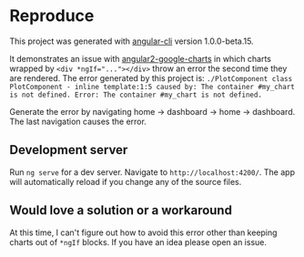 # Reproduce

This project was generated with [angular-cli](https://github.com/angular/angular-cli) version 1.0.0-beta.15.

It demonstrates an issue with [angular2-google-charts](https://github.com/vimalavinisha/angular2-google-chart) in which charts wrapped by `<div *ngIf="..."></div>` throw an error the second time they are rendered. The error generated by this project is: 
`./PlotComponent class PlotComponent - inline template:1:5 caused by: The container #my_chart is not defined.
Error: The container #my_chart is not defined.`

Generate the error by navigating home -> dashboard -> home -> dashboard. The last navigation causes the error.

## Development server
Run `ng serve` for a dev server. Navigate to `http://localhost:4200/`. The app will automatically reload if you change any of the source files.

## Would love a solution or a workaround
At this time, I can't figure out how to avoid this error other than keeping charts out of `*ngIf` blocks. If you have an idea please open an issue.
